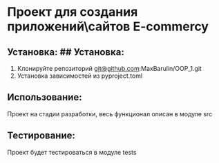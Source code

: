 # Проект для создания приложений\сайтов E-commercy


## Установка:	## Установка:
1. Клонируйте репозиторий git@github.com:MaxBarulin/OOP_1.git	
2. Установка зависимостей из pyproject.toml

## Использование: 
Проект на стадии разработки, весь функционал описан в модуле src

## Тестирование: 
Проект будет тестироваться в модуле tests
